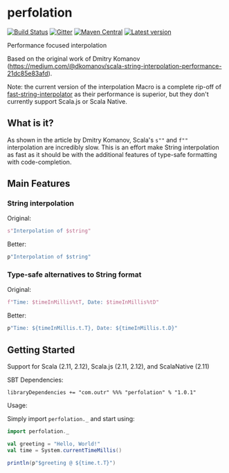 # perfolation
[![Build Status](https://travis-ci.org/outr/perfolation.svg?branch=master)](https://travis-ci.org/outr/perfolation)
[![Gitter](https://badges.gitter.im/Join%20Chat.svg)](https://gitter.im/outr/perfolation)
[![Maven Central](https://maven-badges.herokuapp.com/maven-central/com.outr/perfolation_2.12/badge.svg)](https://maven-badges.herokuapp.com/maven-central/com.outr/perfolation_2.12)
[![Latest version](https://index.scala-lang.org/outr/perfolation/perfolation/latest.svg)](https://index.scala-lang.org/outr/perfolation)

Performance focused interpolation

Based on the original work of Dmitry Komanov (https://medium.com/@dkomanov/scala-string-interpolation-performance-21dc85e83afd).

Note: the current version of the interpolation Macro is a complete rip-off of [fast-string-interpolator](https://github.com/Sizmek/fast-string-interpolator) as their performance is superior, but they don't currently support Scala.js or Scala Native.

## What is it?

As shown in the article by Dmitry Komanov, Scala's `s""` and `f""` interpolation are incredibly slow. This is an effort
make String interpolation as fast as it should be with the additional features of type-safe formatting with code-completion.

## Main Features

### String interpolation

Original:
```scala
s"Interpolation of $string"
```

Better:
```scala
p"Interpolation of $string"
```

### Type-safe alternatives to String format

Original:
```scala
f"Time: $timeInMillis%tT, Date: $timeInMillis%tD"
```

Better:
```scala
p"Time: ${timeInMillis.t.T}, Date: ${timeInMillis.t.D}"
```

## Getting Started

Support for Scala (2.11, 2.12), Scala.js (2.11, 2.12), and ScalaNative (2.11)

SBT Dependencies:

```
libraryDependencies += "com.outr" %%% "perfolation" % "1.0.1"
```

Usage:

Simply import `perfolation._` and start using:

```scala
import perfolation._

val greeting = "Hello, World!"
val time = System.currentTimeMillis()

println(p"$greeting @ ${time.t.T}")
```
